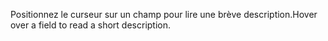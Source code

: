 <span data-ttu-id="04bc9-101">Positionnez le curseur sur un champ pour lire une brève description.</span><span class="sxs-lookup"><span data-stu-id="04bc9-101">Hover over a field to read a short description.</span></span>
